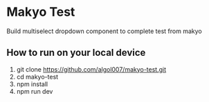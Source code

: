 # Makyo Test
Build  multiselect dropdown component to complete test from makyo

## How to run on your local device
1. git clone https://github.com/algol007/makyo-test.git
2. cd makyo-test
3. npm install
4. npm run dev